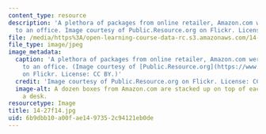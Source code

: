 ```yaml
---
content_type: resource
description: 'A plethora of packages from online retailer, Amazon.com were delivered
  to an office. Image courtesy of Public.Resource.org on Flickr. License: CC BY.'
file: /media/https%3A/open-learning-course-data-rc.s3.amazonaws.com/14-27-economics-and-e-commerce-fall-2014/6b9dbb10a00fae1497352c94121eb0de_14-27f14.jpg
file_type: image/jpeg
image_metadata:
  caption: 'A plethora of packages from online retailer, Amazon.com were delivered
    to an office. (Image courtesy of [Public.Resource.org](https://www.flickr.com/photos/publicresourceorg/4245550588/sizes/o/)
    on Flickr. License: CC BY.)'
  credit: 'Image courtesy of Public.Resource.org on Flickr. License: CC BY.'
  image-alt: A dozen boxes from Amazon.com are stacked up on top of each other on
    a desk.
resourcetype: Image
title: 14-27f14.jpg
uid: 6b9dbb10-a00f-ae14-9735-2c94121eb0de
---
```

